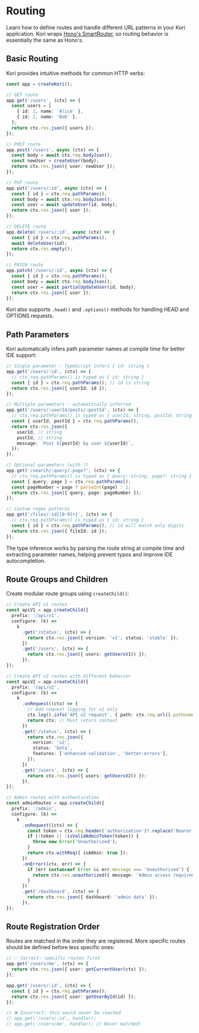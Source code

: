 # Routing

Learn how to define routes and handle different URL patterns in your Kori application. Kori wraps [Hono's SmartRouter](https://hono.dev/docs/concepts/routers#smartrouter), so routing behavior is essentially the same as Hono's.

## Basic Routing

Kori provides intuitive methods for common HTTP verbs:

```typescript
const app = createKori();

// GET route
app.get('/users', (ctx) => {
  const users = [
    { id: 1, name: 'Alice' },
    { id: 2, name: 'Bob' },
  ];
  return ctx.res.json({ users });
});

// POST route
app.post('/users', async (ctx) => {
  const body = await ctx.req.bodyJson();
  const newUser = createUser(body);
  return ctx.res.json({ user: newUser });
});

// PUT route
app.put('/users/:id', async (ctx) => {
  const { id } = ctx.req.pathParams();
  const body = await ctx.req.bodyJson();
  const user = await updateUser(id, body);
  return ctx.res.json({ user });
});

// DELETE route
app.delete('/users/:id', async (ctx) => {
  const { id } = ctx.req.pathParams();
  await deleteUser(id);
  return ctx.res.empty();
});

// PATCH route
app.patch('/users/:id', async (ctx) => {
  const { id } = ctx.req.pathParams();
  const body = await ctx.req.bodyJson();
  const user = await partialUpdateUser(id, body);
  return ctx.res.json({ user });
});
```

Kori also supports `.head()` and `.options()` methods for handling HEAD and OPTIONS requests.

## Path Parameters

Kori automatically infers path parameter names at compile time for better IDE support:

```typescript
// Single parameter - TypeScript infers { id: string }
app.get('/users/:id', (ctx) => {
  // ctx.req.pathParams() is typed as { id: string }
  const { id } = ctx.req.pathParams(); // id is string
  return ctx.res.json({ userId: id });
});

// Multiple parameters - automatically inferred
app.get('/users/:userId/posts/:postId', (ctx) => {
  // ctx.req.pathParams() is typed as { userId: string, postId: string }
  const { userId, postId } = ctx.req.pathParams();
  return ctx.res.json({
    userId, // string
    postId, // string
    message: `Post ${postId} by user ${userId}`,
  });
});

// Optional parameters (with ?)
app.get('/search/:query/:page?', (ctx) => {
  // ctx.req.pathParams() is typed as { query: string, page?: string }
  const { query, page } = ctx.req.pathParams();
  const pageNumber = page ? parseInt(page) : 1;
  return ctx.res.json({ query, page: pageNumber });
});

// Custom regex patterns
app.get('/files/:id{[0-9]+}', (ctx) => {
  // ctx.req.pathParams() is typed as { id: string }
  const { id } = ctx.req.pathParams(); // id will match only digits
  return ctx.res.json({ fileId: id });
});
```

The type inference works by parsing the route string at compile time and extracting parameter names, helping prevent typos and improve IDE autocompletion.

## Route Groups and Children

Create modular route groups using `createChild()`:

```typescript
// Create API v1 routes
const apiV1 = app.createChild({
  prefix: '/api/v1',
  configure: (k) =>
    k
      .get('/status', (ctx) => {
        return ctx.res.json({ version: 'v1', status: 'stable' });
      })
      .get('/users', (ctx) => {
        return ctx.res.json({ users: getUsersV1() });
      }),
});

// Create API v2 routes with different behavior
const apiV2 = app.createChild({
  prefix: '/api/v2',
  configure: (k) =>
    k
      .onRequest((ctx) => {
        // Add request logging for v2 only
        ctx.log().info('API v2 request', { path: ctx.req.url().pathname });
        return ctx; // Must return context
      })
      .get('/status', (ctx) => {
        return ctx.res.json({
          version: 'v2',
          status: 'beta',
          features: ['enhanced-validation', 'better-errors'],
        });
      })
      .get('/users', (ctx) => {
        return ctx.res.json({ users: getUsersV2() });
      }),
});

// Admin routes with authentication
const adminRoutes = app.createChild({
  prefix: '/admin',
  configure: (k) =>
    k
      .onRequest((ctx) => {
        const token = ctx.req.header('authorization')?.replace('Bearer ', '');
        if (!token || !isValidAdminToken(token)) {
          throw new Error('Unauthorized');
        }
        return ctx.withReq({ isAdmin: true });
      })
      .onError((ctx, err) => {
        if (err instanceof Error && err.message === 'Unauthorized') {
          return ctx.res.unauthorized({ message: 'Admin access required' });
        }
      })
      .get('/dashboard', (ctx) => {
        return ctx.res.json({ dashboard: 'admin data' });
      }),
});
```

## Route Registration Order

Routes are matched in the order they are registered. More specific routes should be defined before less specific ones:

```typescript
// ✅ Correct: specific routes first
app.get('/users/me', (ctx) => {
  return ctx.res.json({ user: getCurrentUser(ctx) });
});

app.get('/users/:id', (ctx) => {
  const { id } = ctx.req.pathParams();
  return ctx.res.json({ user: getUserById(id) });
});

// ❌ Incorrect: this would never be reached
// app.get('/users/:id', handler);
// app.get('/users/me', handler); // Never matched!
```
